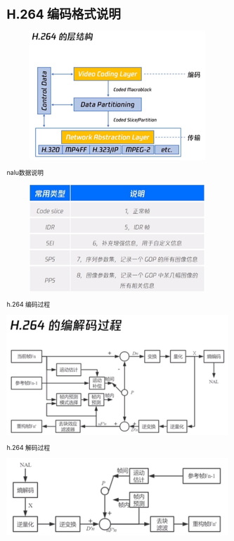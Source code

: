 # H.264 编码格式说明

<div align="center"><img src="../../assets/img/media/H264-layer-struct.png" width="400px"></div>

nalu数据说明
<div align="center"><img src="../../assets/img/media/H264-nalu-struct.png" width="400px"></div>


h.264 编码过程
<div align="center"><img src="../../assets/img/media/H264-encoder.png" width="520px"></div>

h.264 解码过程
<div align="center"><img src="../../assets/img/media/H264-decoder.png" width="520px"></div>